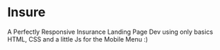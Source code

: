 # Insure
A Perfectly Responsive Insurance Landing Page Dev using only basics HTML, CSS and a little Js for the Mobile Menu :)
